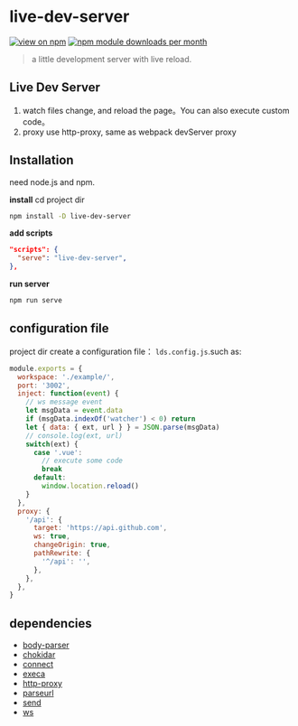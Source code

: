 # live-dev-server
[![view on npm](http://img.shields.io/npm/v/live-dev-server.svg)](https://www.npmjs.com/package/live-dev-server)
[![npm module downloads per month](http://img.shields.io/npm/dm/live-dev-server.svg)](https://www.npmjs.org/package/live-dev-server)

> a little development server with live reload.

## Live Dev Server
1. watch files change, and reload the page。You can also execute custom code。
2. proxy use http-proxy, same as webpack devServer proxy

## Installation
need node.js and npm.

**install**
cd project dir

```bash
npm install -D live-dev-server
```

**add scripts**
```json
"scripts": {
  "serve": "live-dev-server",
},
```

**run server**
```bash
npm run serve
```

## configuration file
project dir create a configuration file： `lds.config.js`.such as:
```js
module.exports = {
  workspace: './example/',
  port: '3002',
  inject: function(event) {
    // ws message event
    let msgData = event.data
    if (msgData.indexOf('watcher') < 0) return
    let { data: { ext, url } } = JSON.parse(msgData)
    // console.log(ext, url)
    switch(ext) {
      case '.vue':
        // execute some code
        break
      default:
        window.location.reload()
    }
  },
  proxy: {
    '/api': {
      target: 'https://api.github.com',
      ws: true,
      changeOrigin: true,
      pathRewrite: {
        '^/api': '',
      },
    },
  },
}
```

## dependencies
- [body-parser](https://github.com/expressjs/body-parser)
- [chokidar](https://github.com/paulmillr/chokidar)
- [connect](https://github.com/senchalabs/connect)
- [execa](https://github.com/sindresorhus/execa)
- [http-proxy](https://github.com/http-party/node-http-proxy)
- [parseurl](https://github.com/pillarjs/parseurl)
- [send](https://github.com/pillarjs/send)
- [ws](https://github.com/websockets/ws)